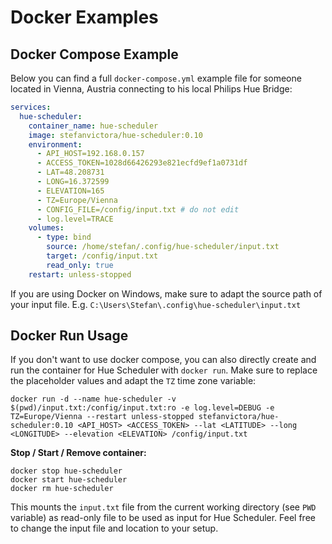 # Docker Examples
    
## Docker Compose Example

Below you can find a full `docker-compose.yml` example file for someone located in Vienna, Austria connecting to his local Philips Hue Bridge:
  
~~~yml
services:
  hue-scheduler:
    container_name: hue-scheduler
    image: stefanvictora/hue-scheduler:0.10
    environment:
      - API_HOST=192.168.0.157
      - ACCESS_TOKEN=1028d66426293e821ecfd9ef1a0731df
      - LAT=48.208731
      - LONG=16.372599
      - ELEVATION=165
      - TZ=Europe/Vienna
      - CONFIG_FILE=/config/input.txt # do not edit
      - log.level=TRACE
    volumes:
      - type: bind
        source: /home/stefan/.config/hue-scheduler/input.txt
        target: /config/input.txt
        read_only: true
    restart: unless-stopped
~~~

If you are using Docker on Windows, make sure to adapt the source path of your input file. E.g. `C:\Users\Stefan\.config\hue-scheduler\input.txt`

## Docker Run Usage

If you don't want to use docker compose, you can also directly create and run the container for Hue Scheduler with ``docker run``. Make sure to replace the placeholder values and adapt the `TZ` time zone variable:

~~~shell
docker run -d --name hue-scheduler -v $(pwd)/input.txt:/config/input.txt:ro -e log.level=DEBUG -e TZ=Europe/Vienna --restart unless-stopped stefanvictora/hue-scheduler:0.10 <API_HOST> <ACCESS_TOKEN> --lat <LATITUDE> --long <LONGITUDE> --elevation <ELEVATION> /config/input.txt
~~~

**Stop / Start / Remove container:**

~~~shell
docker stop hue-scheduler
docker start hue-scheduler
docker rm hue-scheduler
~~~

This mounts the ``input.txt`` file from the current working directory (see ``PWD`` variable) as read-only file to be used as input for Hue Scheduler. Feel free to change the input file and location to your setup.

